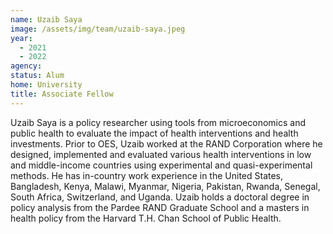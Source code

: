 ```yaml
---
name: Uzaib Saya
image: /assets/img/team/uzaib-saya.jpeg
year:
  - 2021
  - 2022
agency:
status: Alum
home: University
title: Associate Fellow
---
```


Uzaib Saya is a policy researcher using tools from microeconomics and public health to evaluate the impact of health interventions and health investments. Prior to OES, Uzaib worked at the RAND Corporation where he designed, implemented and evaluated various health interventions in low and middle-income countries using experimental and quasi-experimental methods. He has in-country work experience in the United States, Bangladesh, Kenya, Malawi, Myanmar, Nigeria, Pakistan, Rwanda, Senegal, South Africa, Switzerland, and Uganda. Uzaib holds a doctoral degree in policy analysis from the Pardee RAND Graduate School and a masters in health policy from the Harvard T.H. Chan School of Public Health. 

